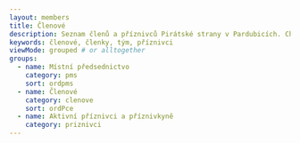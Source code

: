 ```yaml
---
layout: members
title: Členové
description: Seznam členů a příznivců Pirátské strany v Pardubicích. Chcete si přidat? Přijďte na sraz, nebo nám dejte vědět.
keywords: členové, členky, tým, příznivci
viewMode: grouped # or alltogether
groups:
  - name: Místní předsednictvo
    category: pms
    sort: ordpms
  - name: Členové
    category: clenove
    sort: ordPce
  - name: Aktivní příznivci a příznivkyně
    category: priznivci
---
```

